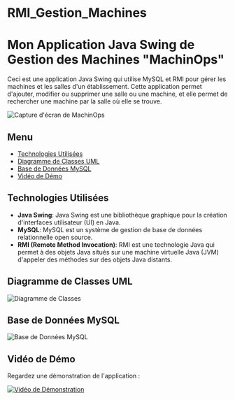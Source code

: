 # RMI_Gestion_Machines
# Mon Application Java Swing de Gestion des Machines "MachinOps"

Ceci est une application Java Swing qui utilise MySQL et RMI pour gérer les machines et les salles d'un établissement. Cette application permet d'ajouter, modifier ou supprimer une salle ou une machine, et elle permet de rechercher une machine par la salle où elle se trouve.

![Capture d'écran de MachinOps](https://github.com/SAMIHA88/RMI_Gestion_Machines/assets/81178741/04a9c0b3-8149-40b0-9f3f-ae4a37eb4752)

## Menu
- [Technologies Utilisées](#technologies-utilisées)
- [Diagramme de Classes UML](#diagramme-de-classes-uml)
- [Base de Données MySQL](#base-de-données-mysql)
- [Vidéo de Démo](#vidéo-de-démo)

## <span id="technologies-utilisées">Technologies Utilisées</span>



- **Java Swing**: Java Swing est une bibliothèque graphique pour la création d'interfaces utilisateur (UI) en Java.
- **MySQL**: MySQL est un système de gestion de base de données relationnelle open source.
- **RMI (Remote Method Invocation)**: RMI est une technologie Java qui permet à des objets Java situés sur une machine virtuelle Java (JVM) d'appeler des méthodes sur des objets Java distants.

## <span id="diagramme-de-classes-uml">Diagramme de Classes UML</span>


![Diagramme de Classes](https://github.com/SAMIHA88/RMI_Gestion_Machines/assets/81178741/3d99d44c-41db-4391-9e41-e003daeac006)

## Base de Données MySQL

![Base de Données MySQL](https://github.com/SAMIHA88/RMI_Gestion_Machines/assets/81178741/d7bdadfb-e3a7-45b5-9033-e7951a03bf91)

## Vidéo de Démo

Regardez une démonstration de l'application :

[![Vidéo de Démonstration](https://github.com/SAMIHA88/RMI_Gestion_Machines/blob/main/assets/81178741/bbc788c6-bdee-4be5-98b4-195dc031ba3f.png)](https://github.com/SAMIHA88/RMI_Gestion_Machines/assets/81178741/bbc788c6-bdee-4be5-98b4-195dc031ba3f)

